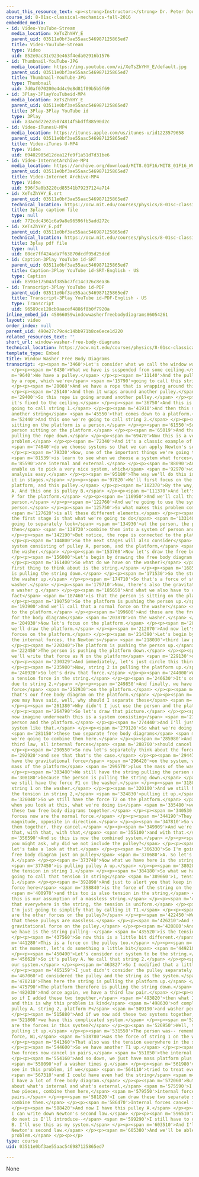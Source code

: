 ```yaml
---
about_this_resource_text: <p><strong>Instructor:</strong> Dr. Peter Dourmashkin</p>
course_id: 8-01sc-classical-mechanics-fall-2016
embedded_media:
- id: Video-YouTube-Stream
  media_location: XeTsZhYHY_E
  parent_uid: 03511e0bf3ae55aac546987125865ed7
  title: Video-YouTube-Stream
  type: Video
  uid: 852e0ac31c923e463f4eda02916b1576
- id: Thumbnail-YouTube-JPG
  media_location: https://img.youtube.com/vi/XeTsZhYHY_E/default.jpg
  parent_uid: 03511e0bf3ae55aac546987125865ed7
  title: Thumbnail-YouTube-JPG
  type: Thumbnail
  uid: 7d0af070200e4d4c9e8d81f09b5b5f69
- id: 3Play-3PlayYouTubeid-MP4
  media_location: XeTsZhYHY_E
  parent_uid: 03511e0bf3ae55aac546987125865ed7
  title: 3Play-3Play YouTube id
  type: 3Play
  uid: a3ac6d22e235074814f5bdff88590d2c
- id: Video-iTunesU-MP4
  media_location: https://itunes.apple.com/us/itunes-u/id1223579658
  parent_uid: 03511e0bf3ae55aac546987125865ed7
  title: Video-iTunes U-MP4
  type: Video
  uid: 69402905d12dea12fe9f1a51d7d31be6
- id: Video-InternetArchive-MP4
  media_location: https://archive.org/download/MIT8.01F16/MIT8_01F16_W02PS01v03_1_360p.mp4
  parent_uid: 03511e0bf3ae55aac546987125865ed7
  title: Video-Internet Archive-MP4
  type: Video
  uid: 596f3a0b3220cd85541b79237124a714
- id: XeTsZhYHY_E.srt
  parent_uid: 03511e0bf3ae55aac546987125865ed7
  technical_location: https://ocw.mit.edu/courses/physics/8-01sc-classical-mechanics-fall-2016/week-2-newtons-laws/ps.2.3-window-washer-problem/window-washer-free-body-diagrams/XeTsZhYHY_E.srt
  title: 3play caption file
  type: null
  uid: 772cdc4361c6a9a8e96596fb5add272c
- id: XeTsZhYHY_E.pdf
  parent_uid: 03511e0bf3ae55aac546987125865ed7
  technical_location: https://ocw.mit.edu/courses/physics/8-01sc-classical-mechanics-fall-2016/week-2-newtons-laws/ps.2.3-window-washer-problem/window-washer-free-body-diagrams/XeTsZhYHY_E.pdf
  title: 3play pdf file
  type: null
  uid: 08ce7ff424ada7f63870dcdf95d25dcd
- id: Caption-3Play YouTube id-SRT
  parent_uid: 03511e0bf3ae55aac546987125865ed7
  title: Caption-3Play YouTube id-SRT-English - US
  type: Caption
  uid: 8593e17504af385bc7fc14c326c8ea36
- id: Transcript-3Play YouTube id-PDF
  parent_uid: 03511e0bf3ae55aac546987125865ed7
  title: Transcript-3Play YouTube id-PDF-English - US
  type: Transcript
  uid: 96589ce128cb9aacef4886f8b0f7920a
inline_embed_id: 45866059windowwasherfreebodydiagrams86054261
layout: video
order_index: null
parent_uid: 490e27c79c4c14bb971b8ce6ece1d220
related_resources_text: ''
short_url: window-washer-free-body-diagrams
technical_location: https://ocw.mit.edu/courses/physics/8-01sc-classical-mechanics-fall-2016/week-2-newtons-laws/ps.2.3-window-washer-problem/window-washer-free-body-diagrams
template_type: Embed
title: Window Washer Free Body Diagrams
transcript: <p><span m='3460'>Let's consider what we call the window washer problem.</span>
  </p><p><span m='6430'>What we have is suspended from some ceiling.</span> </p><p><span
  m='9640'>We have a pulley.</span> </p><p><span m='11140'>And the pulley is suspended
  by a rope, which we're</span> <span m='15790'>going to call this string 3.</span>
  </p><p><span m='20060'>And we have a rope that is wrapping around this pulley.</span>
  </p><p><span m='25140'>And then it wraps around another pulley.</span> </p><p><span
  m='29400'>So this rope is going around another pulley.</span> </p><p><span m='32100'>And
  it's fixed to the ceiling.</span> </p><p><span m='36750'>And this is what we're
  going to call string 1.</span> </p><p><span m='41910'>And then this string, there's
  another string</span> <span m='45550'>that comes down to a platform.</span> </p><p><span
  m='52440'>And this one we're going to call string 2.</span> </p><p><span m='57290'>And
  sitting on the platform is a person.</span> </p><p><span m='61550'>So we have a
  person sitting on the platform.</span> </p><p><span m='65019'>And that person is
  pulling the rope down.</span> </p><p><span m='69470'>Now this is a very complicated
  problem.</span> </p><p><span m='72340'>And it's a classic example of how</span>
  <span m='74640'>do we choose systems so that we can apply Newton's second law.</span>
  </p><p><span m='79330'>Now, one of the important things we're going to do</span>
  <span m='81539'>is learn to see when we choose a system what forces</span> <span
  m='85590'>are internal and external.</span> </p><p><span m='88090'>And that will
  enable us to pick a very nice system, which</span> <span m='92970'>will make the
  analysis easy.</span> </p><p><span m='95180'>The way we'll do this is will approach
  it in stages.</span> </p><p><span m='97820'>We'll first focus on the person, the
  platform, and this pulley.</span> </p><p><span m='102370'>By the way, this is pulley
  A. And this one is pulley B.</span> </p><p><span m='111370'>And let's use a symbol
  P for the platform.</span> </p><p><span m='116950'>And we'll call this a washer
  person.</span> </p><p><span m='122760'>And we're going to use the symbol W for the
  person.</span> </p><p><span m='125750'>So what makes this problem complicated</span>
  <span m='127620'>is all these different elements.</span> </p><p><span m='129949'>Now
  the first stage is that what we're going to do</span> <span m='133140'>is we're
  going to separately look</span> <span m='134930'>at the person, the platform, and
  then</span> <span m='138720'>combine them into a system of person and platform.</span>
  </p><p><span m='142190'>But notice, the rope is connected to the platform.</span>
  </p><p><span m='144800'>So the next stages will also consider</span> <span m='147640'>a
  system consisting of pulley A, person, and the platform,</span> <span m='152220'>and
  the washer.</span> </p><p><span m='153760'>Now let's draw the free body diagram.</span>
  </p><p><span m='156000'>Let's begin by drawing the free body diagram on the washer.</span>
  </p><p><span m='161400'>So what do we have on the washer?</span> </p><p><span m='165540'>The
  first thing to think about is the string.</span> </p><p><span m='168500'>The washer
  is pulling the string down.</span> </p><p><span m='171530'>So the string is pulling
  the washer up.</span> </p><p><span m='174710'>So that's a force of string 1 on the
  washer.</span> </p><p><span m='179710'>Now, there's also the gravitational force
  m washer g.</span> </p><p><span m='185650'>And what we also have to consider the
  fact</span> <span m='187460'>is that the person is sitting on the platform.</span>
  </p><p><span m='190750'>So the platform is pushing the person up.</span> </p><p><span
  m='193900'>And we'll call that a normal force on the washer</span> <span m='197600'>due
  to the platform.</span> </p><p><span m='199600'>And those are the free body diagram
  for the body diagram</span> <span m='203870'>on the washer.</span> </p><p><span
  m='204930'>Now let's focus on the platform.</span> </p><p><span m='207610'>So here,
  we'll draw the platform.</span> </p><p><span m='212070'>And now let's look at the
  forces on the platform.</span> </p><p><span m='214390'>Let's begin by looking for
  the internal forces, the Newton's</span> <span m='218030'>third law pairs.</span>
  </p><p><span m='220340'>The platform is pushing the person up.</span> </p><p><span
  m='222450'>The person is pushing the platform down.</span> </p><p><span m='225200'>So
  we'll write that force as N on the platform</span> <span m='229130'>due to the washer.</span>
  </p><p><span m='230329'>And immediately, let's just circle this third law pair.</span>
  </p><p><span m='235980'>Now, string 2 is pulling the platform up.</span> </p><p><span
  m='240920'>So let's draw that force.</span> </p><p><span m='244000'>We'll call that
  a tension force in the string.</span> </p><p><span m='246630'>It's on the platform
  due to string 2.</span> </p><p><span m='249850'>And finally, we have the gravitational
  force</span> <span m='252930'>on the platform.</span> </p><p><span m='254620'>And
  that's our free body diagram on the platform.</span> </p><p><span m='257940'>Now,
  you may have said, well, why should I separate these</span> <span m='260880'>out?</span>
  </p><p><span m='261380'>Why didn't I just use the person and the platform?</span>
  </p><p><span m='264790'>So let's draw that picture.</span> </p><p><span m='266680'>So
  now imagine underneath this is a system consisting</span> <span m='270630'>of the
  person and the platform.</span> </p><p><span m='274440'>And I'll just draw that
  system like that.</span> </p><p><span m='279120'>So what we're doing is we're taking</span>
  <span m='281150'>these two separate free body diagrams</span> <span m='283850'>and
  we're going to combine them here.</span> </p><p><span m='285980'>And by Newton's
  third law, all internal forces</span> <span m='288760'>should cancel in pairs.</span>
  </p><p><span m='290550'>So now let's separately think about the forces</span> <span
  m='292920'>and see that that's the case.</span> </p><p><span m='294470'>Well, we
  have the gravitational force</span> <span m='296420'>on the system, which is the
  mass of the platform</span> <span m='299570'>plus the mass of the washer times g.</span>
  </p><p><span m='303480'>We still have the string pulling the person up</span> <span
  m='308180'>because the person is pulling the string down.</span> </p><p><span m='310950'>So
  we still have the force F1 on the washer.</span> </p><p><span m='318030'>That's
  string 1 on the washer.</span> </p><p><span m='320100'>And we still have the pulley,
  the tension in string 2,</span> <span m='324830'>pulling it up.</span> </p><p><span
  m='326040'>So we still have the force T2 on the platform.</span> </p><p><span m='332150'>Now,
  when you look at this, what we're doing is</span> <span m='335480'>we're adding
  these two free body diagrams together.</span> </p><p><span m='340530'>The internal
  forces now are the normal force.</span> </p><p><span m='344190'>They're equal in
  magnitude, opposite in direction.</span> </p><p><span m='347810'>So when you add
  them together, they cancel.</span> </p><p><span m='349909'>And we're just left with
  that, with that, with that,</span> <span m='355100'>and with that.</span> </p><p><span
  m='356590'>And so this is now the combined system.</span> </p><p><span m='360080'>Now
  you might ask, why did we not include the pulley?</span> </p><p><span m='364180'>Well,
  let's take a look at that.</span> </p><p><span m='366330'>So I'm going to draw the
  free body diagram just on pulley</span> <span m='370680'>A. So let's draw pulley
  A.</span> </p><p><span m='373740'>Now what we have here is the string on both sides</span>
  <span m='377450'>is pulling pulley A up.</span> </p><p><span m='380200'>And that's
  the tension in string 1.</span> </p><p><span m='384180'>So what we have is-- I'm
  going to call that tension in string</span> <span m='389660'>1, tension in string
  1.</span> </p><p><span m='392890'>And just to alert you that keep in mind that this
  force here</span> <span m='398840'>is the force of the string on the person</span>
  <span m='400970'>and this too is also tension in the string,</span> <span m='405810'>because
  this is our assumption of a massless string.</span> </p><p><span m='412140'>So notice
  that everywhere in the string, the tension is uniform.</span> </p><p><span m='418220'>So
  I'm just going to simplify that by calling it T1.</span> </p><p><span m='420620'>What
  are the other forces on the pulley?</span> </p><p><span m='422450'>Well, we're assuming
  that these pulleys are massless.</span> </p><p><span m='426210'>And so there's no
  gravitational force on the pulley.</span> </p><p><span m='428880'>And the only thing
  we have is the string pulling--</span> <span m='435520'>is the tension in the string.</span>
  </p><p><span m='437560'>So now this is a little bit different.</span> </p><p><span
  m='441280'>This is a force on the pulley too.</span> </p><p><span m='445050'>So
  at the moment, let's do something a little bit</span> <span m='449210'>different.</span>
  </p><p><span m='450490'>Let's consider our system to be the string.</span> </p><p><span
  m='456620'>So it's pulley A. We call that string 2.</span> </p><p><span m='461550'>That's
  our system.</span> </p><p><span m='463827'>So I modified that a little bit.</span>
  </p><p><span m='465159'>I just didn't consider the pulley separately.</span> </p><p><span
  m='467060'>I considered the pulley and the string as the system.</span> </p><p><span
  m='470210'>Then here the string is pulling the platform up.</span> </p><p><span
  m='475790'>The platform therefore is pulling the string down.</span> </p><p><span
  m='482030'>And once again, we have a third law pair.</span> </p><p><span m='487670'>And
  so if I added these two together,</span> <span m='493820'>then what I now have--
  and this is why this problem is kind</span> <span m='498630'>of complex-- we have
  pulley A, string 2, platform P</span> <span m='509190'>and washer person.</span>
  </p><p><span m='515880'>And if we now add these two systems together,</span> <span
  m='521808'>we have this complicated system.</span> </p><p><span m='524720'>But what
  are the forces in this system?</span> </p><p><span m='526950'>Well, the rope is
  pulling it up.</span> </p><p><span m='531550'>The person was-- remember we had this
  force, W1,</span> <span m='538780'>was the force of string 1 on the washer.</span>
  </p><p><span m='541360'>That also was the tension everywhere in the string.</span>
  </p><p><span m='544600'>So we have another T1 up.</span> </p><p><span m='548580'>These
  two forces now cancel in pairs,</span> <span m='551850'>the internal forces there.</span>
  </p><p><span m='554160'>And so down, we just have mass platform plus mass</span>
  <span m='558090'>of a washer times g.</span> </p><p><span m='561980'>And so you
  see in this problem, if we</span> <span m='564110'>tried to treat everything separate--</span>
  <span m='567310'>and I could have even had the string</span> <span m='568810'>separate--
  I have a lot of free body diagram.</span> </p><p><span m='572060'>But when I think
  about what's internal and what's external,</span> <span m='575590'>I can take these
  two pieces, combine them here,</span> <span m='579550'>internal forces cancel in
  pairs.</span> </p><p><span m='581820'>I can draw these two separate systems, again,
  combine them.</span> </p><p><span m='586470'>Internal forces cancel in pair.</span>
  </p><p><span m='588420'>And now I have this pulley A.</span> </p><p><span m='592870'>Now
  I can write down Newton's second law.</span> </p><p><span m='596510'>So what I'll
  do next is I'll introduce--</span> <span m='599290'>I still have to consider pulley
  B. I'll use this as my system.</span> </p><p><span m='603510'>And I'll write down
  Newton's second law.</span> </p><p><span m='605380'>And we'll be able to solve this
  problem.</span> </p><p></p>
type: course
uid: 03511e0bf3ae55aac546987125865ed7

---
```

None